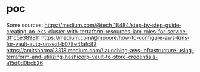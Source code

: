 # poc


Some sources:
https://medium.com/@tech_18484/step-by-step-guide-creating-an-eks-cluster-with-terraform-resources-iam-roles-for-service-df1c5e389811
https://medium.com/@mpoore/how-to-configure-aws-kms-for-vault-auto-unseal-b078e4fafc82
https://amitsharma13318.medium.com/\launching-aws-infrastructure-using-terraform-and-utilizing-hashicorp-vault-to-store-credentials-a15d0d0bcb26
